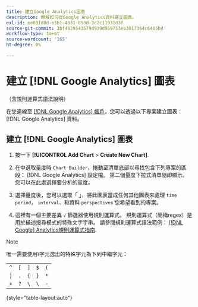 ```yaml
---
title: 建立Google Analytics圖表
description: 瞭解如何從Google Analytics資料建立圖表。
exl-id: ee80fd0d-e3b1-4331-853d-3c2c11931d3f
source-git-commit: 3bf4829543579d939d959753eb3017364c6465bd
workflow-type: tm+mt
source-wordcount: '165'
ht-degree: 0%

---
```


# 建立 [!DNL Google Analytics] 圖表

（含規則運算式語法說明）

在您連線至 [[!DNL Google Analytics] 帳戶](../../data-analyst/importing-data/integrations/google-analytics.md)，您可以透過以下專案建立圖表： [!DNL Google Analytics] 資料。

## 建立 [!DNL Google Analytics] 圖表

1. 按一下 **[!UICONTROL Add Chart** > **Create New Chart]**.

1. 在中選取量度時 `Chart Builder`，捲動至清單底部以尋找包含下列專案的區段： [!DNL Google Analytics] 設定檔。 第二個量度下拉式清單隨即顯示。 您可以在此處選擇要分析的量度。

1. 選擇量度後，您可以選取「 」，將此圖表當成任何其他圖表來處理 `time period`， `interval`、和資料 `perspectives` 您希望看到的專案。

1. 這裡有一個主要差異 `√` 篩選器使用規則運算式。 規則運算式（簡稱regex）是用於描述搜尋模式的特殊文字字串。 請參閱規則運算式語法範例： [[!DNL Google] Analytics規則運算式指南](https://support.google.com/analytics/answer/1034324?hl=en).

>[!NOTE]
>
>唯一需要使用\字元逸出的特殊字元為下列中繼字元：

|  |  |  |  |  |
|-----|-----|-----|-----|-----|
| `^` | `[` | `]` | `$` | `(` |
| `)` | `.` | `{` | `}` | `*` |
| `+` | `?` | `\` | `\` | `-` |

{style="table-layout:auto"}
